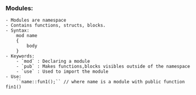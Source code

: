 ### Modules:

    - Modules are namespace
    - Contains functions, structs, blocks.
    - Syntax:
    	mod name
    	{
    		body
    	}
    - Keywords:
    	- `mod` : Declaring a module
    	- `pub` : Makes functions,blocks visibles outside of the namespace
    	- `use` : Used to import the module
    - Use:
    	``name::fun1();`` // where name is a module with public function fin1()

